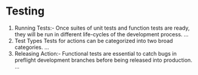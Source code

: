 # Testing
<ol>
  <li>
Running Tests:- Once suites of unit tests and function tests are ready, they will be run in different life-cycles of the development process. ...</li>

<li>Test Types Tests for actions can be categorized into two broad categories. ...
  <li>
Releasing Action:- Functional tests are essential to catch bugs in preflight development branches before being released into production. ...
  </li>
    
</ol>
